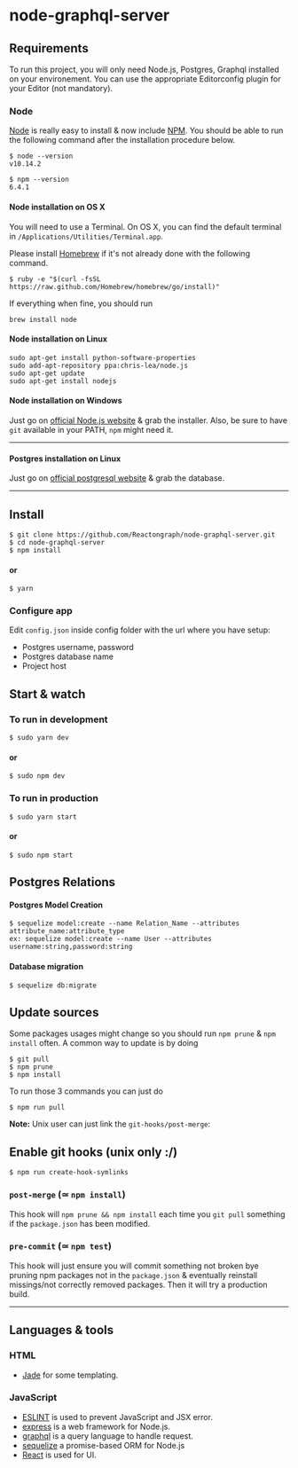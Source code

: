 # node-graphql-server

## Requirements

To run this project, you will only need Node.js, Postgres, Graphql installed on your environement.
You can use the appropriate Editorconfig plugin for your Editor (not mandatory).

### Node

[Node](http://nodejs.org/) is really easy to install & now include [NPM](https://npmjs.org/).
You should be able to run the following command after the installation procedure
below.

    $ node --version
    v10.14.2

    $ npm --version
    6.4.1

#### Node installation on OS X

You will need to use a Terminal. On OS X, you can find the default terminal in
`/Applications/Utilities/Terminal.app`.

Please install [Homebrew](http://brew.sh/) if it's not already done with the following command.

    $ ruby -e "$(curl -fsSL https://raw.github.com/Homebrew/homebrew/go/install)"

If everything when fine, you should run

    brew install node

#### Node installation on Linux

    sudo apt-get install python-software-properties
    sudo add-apt-repository ppa:chris-lea/node.js
    sudo apt-get update
    sudo apt-get install nodejs

#### Node installation on Windows

Just go on [official Node.js website](http://nodejs.org/) & grab the installer.
Also, be sure to have `git` available in your PATH, `npm` might need it.

---

#### Postgres installation on Linux

Just go on [official postgresql website](https://www.postgresql.org/) & grab the database.

---

## Install

    $ git clone https://github.com/Reactongraph/node-graphql-server.git
    $ cd node-graphql-server
    $ npm install

#### or

    $ yarn

### Configure app

Edit `config.json` inside config folder with the url where you have setup:

- Postgres username, password
- Postgres database name
- Project host

## Start & watch

### To run in development

    $ sudo yarn dev

#### or

    $ sudo npm dev

### To run in production

    $ sudo yarn start

#### or

    $ sudo npm start

## Postgres Relations

#### Postgres Model Creation

    $ sequelize model:create --name Relation_Name --attributes attribute_name:attribute_type
    ex: sequelize model:create --name User --attributes username:string,password:string

#### Database migration

    $ sequelize db:migrate

## Update sources

Some packages usages might change so you should run `npm prune` & `npm install` often.
A common way to update is by doing

    $ git pull
    $ npm prune
    $ npm install

To run those 3 commands you can just do

    $ npm run pull

**Note:** Unix user can just link the `git-hooks/post-merge`:

## Enable git hooks (unix only :/)

    $ npm run create-hook-symlinks

### `post-merge` (≃ `npm install`)

This hook will `npm prune && npm install` each time you `git pull` something if the `package.json` has been modified.

### `pre-commit` (≃ `npm test`)

This hook will just ensure you will commit something not broken bye pruning npm packages not in the `package.json` & eventually reinstall missings/not correctly removed packages.
Then it will try a production build.

---

## Languages & tools

### HTML

- [Jade](http://jade-lang.com/) for some templating.

### JavaScript

- [ESLINT](https://eslint.org/) is used to prevent JavaScript and JSX error.
- [express](https://expressjs.com/) is a web framework for Node.js.
- [graphql](https://graphql.org/) is a query language to handle request.
- [sequelize](http://docs.sequelizejs.com/) a promise-based ORM for Node.js
- [React](http://facebook.github.io/react) is used for UI.
